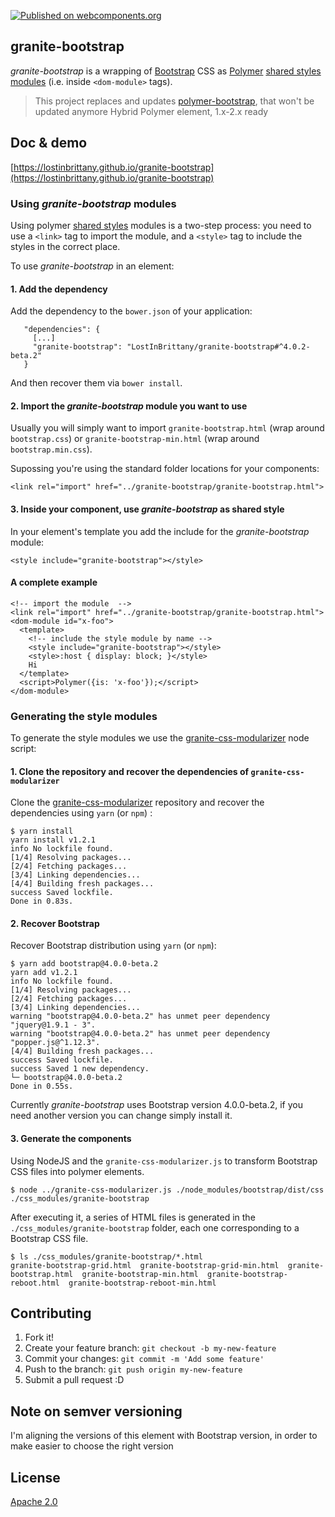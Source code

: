 [![Published on webcomponents.org](https://img.shields.io/badge/webcomponents.org-published-blue.svg)](https://www.webcomponents.org/element/LostInBrittany/granite-bootstrap)

## granite-bootstrap

*granite-bootstrap* is a wrapping of [Bootstrap](http://getbootstrap.com/) CSS as [Polymer](https://www.polymer-project.org/) [shared styles modules](https://www.polymer-project.org/1.0/docs/devguide/styling.html#style-modules) (i.e. inside `<dom-module>` tags).

> This project replaces and updates [polymer-bootstrap](https://github.com/LostInBrittany/polymer-boostrap), that won't be updated anymore
> Hybrid Polymer element, 1.x-2.x ready

## Doc & demo

[https://lostinbrittany.github.io/granite-bootstrap](https://lostinbrittany.github.io/granite-bootstrap)



### Using *granite-bootstrap* modules

Using  polymer [shared styles](https://www.polymer-project.org/1.0/docs/devguide/styling.html#style-modules) modules is a two-step process: you need to use a `<link>` tag to import the module, and a `<style>` tag to include the styles in the correct place.

To use *granite-bootstrap* in an element:

#### 1. Add the dependency

Add the dependency to the `bower.json` of your application:

```
   "dependencies": {
     [...]
     "granite-bootstrap": "LostInBrittany/granite-bootstrap#^4.0.2-beta.2"
   }
``` 

And then recover them via `bower install`.


#### 2. Import the *granite-bootstrap* module you want to use

Usually you will simply want to import `granite-bootstrap.html` (wrap around `bootstrap.css`) or `granite-bootstrap-min.html`
(wrap around `bootstrap.min.css`).

Supossing you're using the standard folder locations for your components:
 
```
<link rel="import" href="../granite-bootstrap/granite-bootstrap.html">
``` 

#### 3. Inside your component, use *granite-bootstrap* as shared style

In your element's template you add the include for the *granite-bootstrap* module:

```
<style include="granite-bootstrap"></style>
```
 

#### A complete example

```
<!-- import the module  -->
<link rel="import" href="../granite-bootstrap/granite-bootstrap.html">
<dom-module id="x-foo">
  <template>
    <!-- include the style module by name -->
    <style include="granite-bootstrap"></style>
    <style>:host { display: block; }</style>
    Hi
  </template>
  <script>Polymer({is: 'x-foo'});</script>
</dom-module>
```
 


### Generating the style modules

To generate the style modules we use the [granite-css-modularizer](https://github.com/LostInBrittany/granite-css-modularizer) node script:

#### 1. Clone the repository and recover the dependencies of `granite-css-modularizer`

Clone the [granite-css-modularizer](https://github.com/LostInBrittany/granite-css-modularizer) repository and recover the dependencies using `yarn` (or `npm`) :

```
$ yarn install
yarn install v1.2.1
info No lockfile found.
[1/4] Resolving packages...
[2/4] Fetching packages...
[3/4] Linking dependencies...
[4/4] Building fresh packages...
success Saved lockfile.
Done in 0.83s.
```

#### 2. Recover Bootstrap 

Recover Bootstrap distribution using `yarn` (or `npm`):

```
$ yarn add bootstrap@4.0.0-beta.2
yarn add v1.2.1
info No lockfile found.
[1/4] Resolving packages...
[2/4] Fetching packages...
[3/4] Linking dependencies...
warning "bootstrap@4.0.0-beta.2" has unmet peer dependency "jquery@1.9.1 - 3".
warning "bootstrap@4.0.0-beta.2" has unmet peer dependency "popper.js@^1.12.3".
[4/4] Building fresh packages...
success Saved lockfile.
success Saved 1 new dependency.
└─ bootstrap@4.0.0-beta.2
Done in 0.55s.
```

Currently *granite-bootstrap* uses Bootstrap version 4.0.0-beta.2, if you need another version you can change simply install it.


#### 3. Generate the components

Using NodeJS and the `granite-css-modularizer.js` to transform Bootstrap CSS files into polymer elements.

```
$ node ../granite-css-modularizer.js ./node_modules/bootstrap/dist/css ./css_modules/granite-bootstrap
```

After executing it, a series of HTML files is generated in the `./css_modules/granite-bootstrap` folder, each one corresponding to a Bootstrap CSS file.

```
$ ls ./css_modules/granite-bootstrap/*.html
granite-bootstrap-grid.html  granite-bootstrap-grid-min.html  granite-bootstrap.html  granite-bootstrap-min.html  granite-bootstrap-reboot.html  granite-bootstrap-reboot-min.html
```

## Contributing

1. Fork it!
2. Create your feature branch: `git checkout -b my-new-feature`
3. Commit your changes: `git commit -m 'Add some feature'`
4. Push to the branch: `git push origin my-new-feature`
5. Submit a pull request :D

## Note on semver versioning

I'm aligning the versions of this element with Bootstrap version, in order to make easier to choose the right version
 
## License

[Apache 2.0](http://www.apache.org/licenses/LICENSE-2.0)
